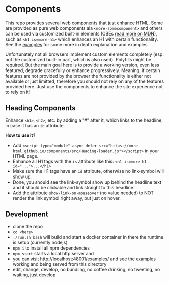 # Components
This repo provides several web components that just enhance HTML.
Some are provided as pure web components ala `<more-somecomponent>`
and others can be used via customized built-in elements (CBEs [read more on MDN][cbes]), 
such as `<h1 is=more-h1>`
which enhances an H1 with certain functionality.
See the [examples] for some more in depth explanation and examples.

Unfortunately not all browsers implement
custom elements completely (esp. not the customized built-in part, which is also used).
Polyfills might be required. But the main goal here is to provide a working version, 
even less featured, degrade gracefully or enhance progressively.
Meaning, if certain features are not provided by the browser the functionality is either
not available or just limitted, therefore you should not rely on any of the features provided here.
Just use the components to enhance the site experience not to rely on it!

[examples]: https://more-html.github.io/components/examples/ 
[cbes]: https://developer.mozilla.org/en-US/docs/Web/Web_Components/Using_custom_elements

## Heading Components
Enhance `<h1>`, `<h2>`, etc. by adding a "#" after it, which links to the
headline, in case it has an `id` attribute.

**How to use it?** 
- Add `<script type="module" async defer src="https://more-html.github.io/components/src/Heading-loader.js"></script>`
  in your HTML page.
- Enhance all H1 tags with the `is` attribute like this: `<h1 is=more-h1 id="...">...</h1>`
- Make sure the H1 tags have an `id` attribute, otherwise no link-symbol will show up.
- Done, you should see the link-symbol show up behind the headline text and it should be clickable and link straight to this headline.
- Add the attribute `show-link-on-mouseover` (no value needed) to NOT render the link symbol right away, but just on hover.

[heading-examples]: https://more-html.github.io/components/examples/heading.html 

## Development

- clone the repo 
- `cd <here>`
- `./run.sh bash` will build and start a docker container in there the runtime is setup (currently nodejs)
- `npm i`  to install all npm dependencies
- `npm start` starts a local http server and 
- you can visit http://localhost:48001/examples/ and see the examples working and being served
  from this directory
- edit, change, develop, no bundling, no coffee drinking, no tweeting, no waiting, just develop
